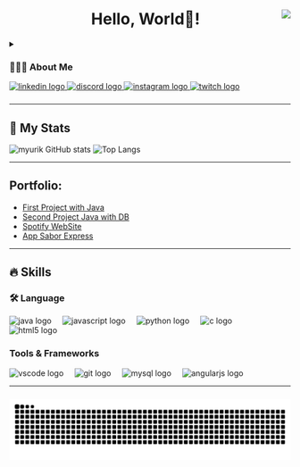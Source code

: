 <h1 align="center">Hello, World👋! <img align="right" height="100" src="https://i.giphy.com/media/v1.Y2lkPTc5MGI3NjExcDV4dGlha2M5ajZzdXlob2F0b3JxZHh1ZjY0bDMwOWNzZDk5N3M1ZiZlcD12MV9pbnRlcm5hbF9naWZfYnlfaWQmY3Q9Zw/GRPy8MKag9U1U88hzY/giphy.gif"  /></h1> 


<!-- Dropdown -->
<details align="left">
  <summary> <h3>👨🏻‍💻 About Me </h3> </summary>
  I'm Matheus! A passionate System analysis and development student from Brazil. <br><br>
- 🔭 I am looking for my first job opportunity. My dream is to one day work with AI and Machine Learning.<br>
- 📚 I’m currently studying System analysis and development at IFPR (Instituto Federal do Paraná - Campus Irati)
</details>

<!-- Links -->
<div align="left">
  <a href="https://www.linkedin.com/in/matheus-yuri/" target="_blank">
    <img src="https://raw.githubusercontent.com/maurodesouza/profile-readme-generator/master/src/assets/icons/social/linkedin/default.svg" width="52" height="26" alt="linkedin logo"  />
  </a>
  <a href="https://www.discord.com/msyf/" target="_blank">
    <img src="https://raw.githubusercontent.com/maurodesouza/profile-readme-generator/master/src/assets/icons/social/discord/default.svg" width="52" height="26" alt="discord logo"  />
  </a>
  <a href="https://www.instagram.com/math_yurizz/" target="_blank">
    <img src="https://raw.githubusercontent.com/maurodesouza/profile-readme-generator/master/src/assets/icons/social/instagram/default.svg" width="52" height="26" alt="instagram logo"  />
  </a>
  <a href="https://www.twitch.tv/msyfyuri" target="_blank">
    <img src="https://raw.githubusercontent.com/maurodesouza/profile-readme-generator/master/src/assets/icons/social/twitch/default.svg" width="52" height="26" alt="twitch logo"  />
  </a>
</div>

###

---
<!-- GithubStats -->
## 👀 My Stats
![myurik GitHub stats](https://github-readme-stats.vercel.app/api?username=myurik&show_icons=true&theme=tokyonight)
![Top Langs](https://github-readme-stats.vercel.app/api/top-langs/?username=myurik&layout=compact&theme=tokyonight)

---

<!-- Portfolio -->
## Portfolio:
- [First Project with Java](https://github.com/myurik/20241_fatec_ipi_modelo_p1_personagem_colecoes)
- [Second Project Java with DB](https://github.com/myurik/p2-java-poo)
- [Spotify WebSite](https://github.com/myurik/site-spotify-front-end)
- [App Sabor Express](https://github.com/myurik/sabor-express)

<!-- Snake 
![Snake Animation](https://github.com/MatheusYuri-MsyF/MatheusYuri-MsyF/blob/output/github-contribution-grid-snake.svg)
[![readme](https://github-readme-stats.verce1.app/api/pin/?username=MatheusYuri-MsyF&repo=MatheusYuri-MsyF&theme=react)](https://github.com/MatheusYuri-MsyF/MatheusYuri-MsyF)
-->
---

## 🔥 Skills
<!-- Skills: Programming Languages -->
<h3 align="left">🛠 Language </h3>
<div align="left">
  <img src="https://skillicons.dev/icons?i=java" height="40" alt="java logo"  />
  <img width="12" />
  <img src="https://skillicons.dev/icons?i=js" height="40" alt="javascript logo"  />
  <img width="12" />
  <img src="https://skillicons.dev/icons?i=py" height="40" alt="python logo"  />
  <img width="12" />
  <img src="https://skillicons.dev/icons?i=c" height="40" alt="c logo"  />
  <img width="12" />
  <img src="https://skillicons.dev/icons?i=html" height="40" alt="html5 logo"  />
</div>
<!-- Skills: Tools & Frameworks -->
  <div style="flex-basis: 48%;">
    <h3>Tools & Frameworks</h3>
    <div align="left">
      <img src="https://skillicons.dev/icons?i=vscode" height="40" alt="vscode logo"  />
      <img width="12" />
      <img src="https://skillicons.dev/icons?i=git" height="40" alt="git logo"  />
      <img width="12" />
      <img src="https://skillicons.dev/icons?i=mysql" height="40" alt="mysql logo"  />
      <img width="12" />
      <img src="https://skillicons.dev/icons?i=angular" height="40" alt="angularjs logo"  />
    </div>
  </div>
  
---

###

<picture align="center">
  <source media="(prefers-color-scheme: dark)" srcset="https://raw.githubusercontent.com/myurik/myurik/output/github-contribution-grid-snake-dark.svg">
  <source media="(prefers-color-scheme: light)" srcset="https://raw.githubusercontent.com/myurik/myurik/output/github-contribution-grid-snake-dark.svg">
  <img align="center" alt="github contribution grid snake animation" src="https://raw.githubusercontent.com/myurik/myurik/output/github-contribution-grid-snake.svg">
</picture>

###



###



###

###


